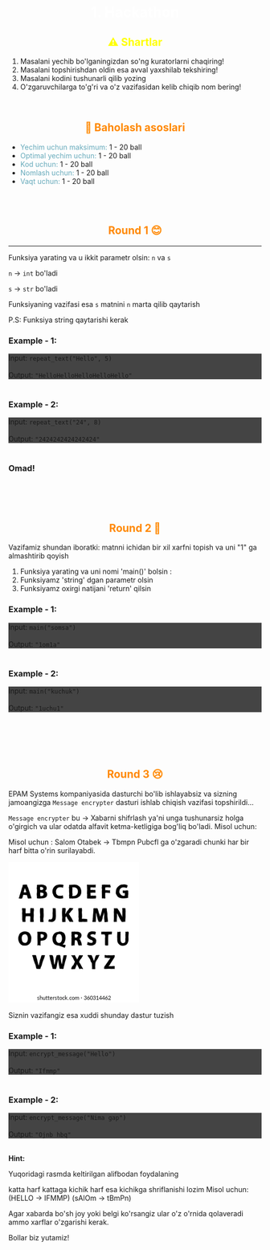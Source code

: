 <div align="center">
  <h1 style="font-weight: 700; color: #fff">1. Hackathon</h1>
</div>

<div align="center">
  <h2 style="font-weight: 700; color: #ff0">⚠️ Shartlar</h2>
</div>

1. Masalani yechib bo'lganingizdan so'ng kuratorlarni chaqiring!
2. Masalani topshirishdan oldin esa avval yaxshilab tekshiring!
3. Masalani kodini tushunarli qilib yozing
4. O'zgaruvchilarga to'g'ri va o'z vazifasidan kelib chiqib nom bering!

<br>

<div align="center">
  <h2 style="font-weight: 700; color: #f80">💼 Baholash asoslari</h2>
</div>

- <span style="color: #6ab;">Yechim uchun maksimum:</span> 1 - 20 ball
- <span style="color: #6ab;">Optimal yechim uchun:</span> 1 - 20 ball
- <span style="color: #6ab;">Kod uchun:</span> 1 - 20 ball
- <span style="color: #6ab;">Nomlash uchun:</span> 1 - 20 ball
- <span style="color: #6ab;">Vaqt uchun:</span> 1 - 20 ball

<br><br>

<div align="center">
  <h2 style="font-weight: 700; color: #f80">Round 1 😊</h2>
</div>

---

Funksiya yarating va u ikkit parametr olsin: `n` va `s`

`n` -> `int` bo'ladi 

`s` -> `str` bo'ladi

Funksiyaning vazifasi esa `s` matnini `n` marta qilib qaytarish

P.S: Funksiya string qaytarishi kerak

### **Example - 1:**

<div style="background: #444">
    Input: <code>repeat_text("Hello", 5)</code>
    <br><br>
    Output: <code>"HelloHelloHelloHelloHello"</code>
</div>

<br>

### **Example - 2:**

<div style="background: #444">
    Input: <code>repeat_text("24", 8)</code>
    <br><br>
    Output: <code>"2424242424242424"</code>
</div>

<br>

### Omad!

<br><br><br>

<div align="center">
  <h2 style="font-weight: 700; color: #f80">Round 2 🙁</h2>
</div>


Vazifamiz shundan iboratki: matnni ichidan bir xil xarfni topish va uni "1" ga almashtirib qoyish

1. Funksiya yarating va uni nomi 'main()' bolsin :
2. Funksiyamz 'string' dgan parametr olsin 
3. Funksiyamz oxirgi natijani 'return' qilsin

### **Example - 1:**

<div style="background: #444">
    Input: <code>main("somsa")</code>
    <br><br>
    Output: <code>"1om1a"</code>
</div>

<br>

### **Example - 2:**

<div style="background: #444">
    Input: <code>main("kuchuk")</code>
    <br><br>
    Output: <code>"1uchu1"</code>
</div>

<br>



<br><br><br>

<div align="center">
  <h2 style="font-weight: 700; color: #f80">Round 3 😢</h2>
</div>


EPAM Systems kompaniyasida dasturchi bo'lib ishlayabsiz va sizning jamoangizga `Message encrypter` dasturi ishlab chiqish vazifasi topshirildi…

`Message encrypter` bu →  Xabarni shifrlash ya'ni unga tushunarsiz holga o'girgich va ular odatda alfavit ketma-ketligiga bog'liq bo'ladi. Misol uchun:

Misol uchun :
Salom Otabek → Tbmpn Pubcfl ga o'zgaradi chunki har bir harf bitta o'rin surilayabdi.

![Image](./image.webp)

Siznin vazifangiz esa xuddi shunday dastur tuzish

### **Example - 1:**

<div style="background: #444">
    Input: <code>encrypt_message("Hello")</code>
    <br><br>
    Output: <code>"Ifmmp"</code>
</div>

<br>

### **Example - 2:**

<div style="background: #444">
    Input: <code>encrypt_message("Nima gap")</code>
    <br><br>
    Output: <code>"Ojnb hbq"</code>
</div>

<br>

**Hint:**

Yuqoridagi rasmda keltirilgan alifbodan foydalaning

katta harf kattaga kichik harf esa kichikga shriflanishi lozim Misol uchun: (HELLO → IFMMP)      (sAlOm → tBmPn)

Agar xabarda bo'sh joy yoki belgi ko'rsangiz ular o'z o'rnida qolaveradi ammo xarflar o'zgarishi kerak.

Bollar biz yutamiz!